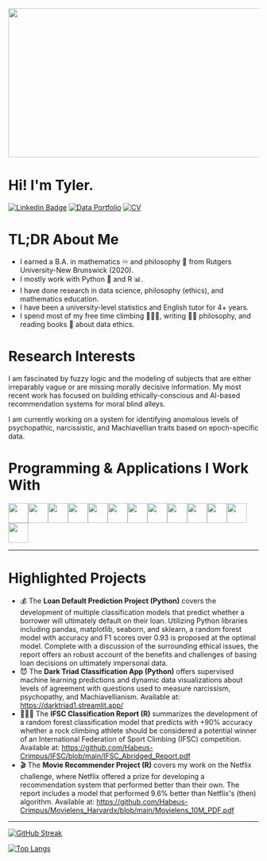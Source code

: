 <div id="header" align="center">
<img src="https://media.giphy.com/media/2IudUHdI075HL02Pkk/giphy.gif" width="700" height="300"/>
</div>

# Hi! I'm Tyler.
[![Linkedin Badge](https://img.shields.io/badge/-LinkedIn-blue?style=flat&logo=Linkedin&logoColor=white)](https://www.linkedin.com/in/tylerchang/)
[![Data Portfolio](https://img.shields.io/badge/Data_Portfolio-path?logoColor=hex)](https://troopl.com/tchang343w)
[![CV](https://img.shields.io/badge/CV-path?color=yellow)](https://drive.google.com/file/d/17oF9zSwZLBs8XirNR8kiD3bNTD6CQB87/view?usp=sharing)


# TL;DR About Me
* I earned a B.A. in mathematics ♾️ and philosophy 🤔 from Rutgers University-New Brunswick (2020).
* I mostly work with Python 🐍 and R 📊.
* I have done research in data science, philosophy (ethics), and mathematics education.
* I have been a university-level statistics and English tutor for 4+ years.
* I spend most of my free time climbing 🧗🏻‍♂️, writing ✍🏼 philosophy, and reading books 📖 about data ethics.

# Research Interests

I am fascinated by fuzzy logic and the modeling of subjects that are either irreparably vague or are missing morally decisive information. My most recent work has focused on building ethically-conscious and AI-based recommendation systems for moral blind alleys.

I am currently working on a system for identifying anomalous levels of psychopathic, narcissistic, and Machiavellian traits based on epoch-specific data. 


# Programming & Applications I Work With

<img height=40 src="https://cdn.jsdelivr.net/gh/devicons/devicon/icons/python/python-original.svg"/><img height=40
src="https://cdn.jsdelivr.net/gh/devicons/devicon/icons/pandas/pandas-original-wordmark.svg"/><img height=40
src="https://cdn.jsdelivr.net/gh/devicons/devicon/icons/numpy/numpy-original.svg"/><img height=40 src="https://cdn.jsdelivr.net/gh/devicons/devicon/icons/git/git-plain.svg"/><img height=40 
src="https://cdn.jsdelivr.net/gh/devicons/devicon/icons/r/r-original.svg"/><img height=40                                                   src="https://cdn.jsdelivr.net/gh/devicons/devicon/icons/postgresql/postgresql-original-wordmark.svg"/><img height=40
src="https://cdn.jsdelivr.net/gh/devicons/devicon/icons/fastapi/fastapi-original.svg"/><img height=40
src="https://cdn.jsdelivr.net/gh/devicons/devicon/icons/sqlite/sqlite-original.svg"/><img height=40
src="https://cdn.jsdelivr.net/gh/devicons/devicon/icons/docker/docker-original.svg"/><img height=40
src="https://cdn.jsdelivr.net/gh/devicons/devicon/icons/jupyter/jupyter-original-wordmark.svg"/><img height=40
src="https://cdn.jsdelivr.net/gh/devicons/devicon/icons/markdown/markdown-original.svg"/><img height=40
src="https://cdn.jsdelivr.net/gh/devicons/devicon/icons/github/github-original.svg"/><img height=40
src="https://cdn.jsdelivr.net/gh/devicons/devicon/icons/googlecloud/googlecloud-original.svg"/><img height=40
/>

---

# Highlighted Projects
* 💰 The **Loan Default Prediction Project (Python)** covers the development of multiple classification models that predict whether a borrower will ultimately default on their loan. Utilizing Python libraries including pandas, matplotlib, seaborn, and sklearn, a random forest model with accuracy and F1 scores over 0.93 is proposed at the optimal model. Complete with a discussion of the surrounding ethical issues, the report offers an robust account of the benefits and challenges of basing loan decisions on ultimately impersonal data.
* 😈 The **Dark Triad Classification App (Python)** offers supervised machine learning predictions and dynamic data visualizations about levels of agreement with questions used to measure narcissism, psychopathy, and Machiavellianism. Available at: https://darktriad1.streamlit.app/
* 🧗🏻‍♂️ The **IFSC Classification Report (R)** summarizes the development of a random forest classification model that predicts with +90% accuracy whether a rock climbing athlete should be considered a potential winner of an International Federation of Sport Climbing (IFSC) competition. Available at: https://github.com/Habeus-Crimpus/IFSC/blob/main/IFSC_Abridged_Report.pdf
* 🎬 The **Movie Recommender Project (R)** covers my work on the Netflix challenge, where Netflix offered a prize for developing a recommendation system that performed better than their own. The report includes a model that performed 9.6% better than Netflix's (then) algorithm. Available at: https://github.com/Habeus-Crimpus/Movielens_Harvardx/blob/main/Movielens_10M_PDF.pdf

---
[![GitHub Streak](http://github-readme-streak-stats.herokuapp.com?user=Habeus-Crimpus&theme=dark&background=000000)](https://git.io/streak-stats)

[![Top Langs](https://github-readme-stats.vercel.app/api/top-langs/?username=Habeus-Crimpus&layout=compact&theme=vision-friendly-dark)](https://github.com/anuraghazra/github-readme-stats)



